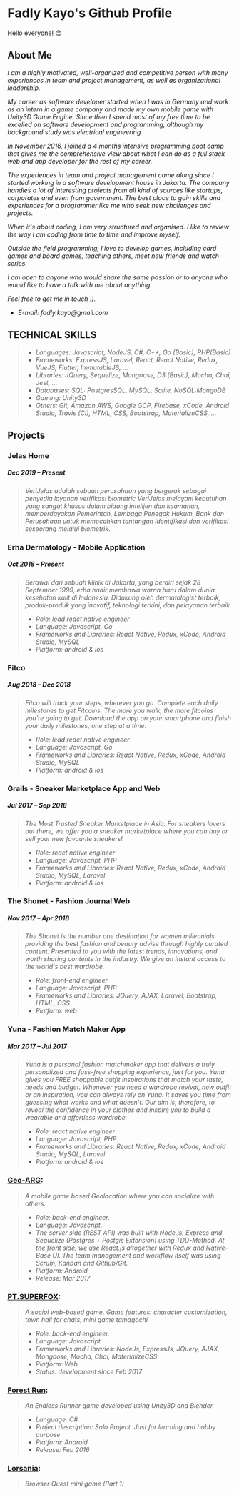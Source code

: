 # Fadly Kayo's Github Profile
Hello everyone! :blush:

## About Me

_I am a highly motivated, well-organized and competitive person with many experiences in team and project management, as well as organizational leadership._

_My career as software developer started when I was in Germany and work as an intern in a game company and made my own mobile game with Unity3D Game Engine. Since then I spend most of my free time to be excelled on software development and programming, although my background study was electrical engineering._

_In November 2016, I joined a 4 months intensive programming boot camp that gives me the comprehensive view about what I can do as a full stack web and app developer for the rest of my career._

_The experiences in team and project management came along since I started working in a software development house in Jakarta. The company handles a lot of interesting projects from all kind of sources like startups, corporates and even from government. The best place to gain skills and experiences for a programmer like me who seek new challenges and projects._

_When it's about coding, I am very structured and organised. I like to review the way I am coding from time to time and improve myself._

_Outside the field programming, I love to develop games, including card games and board games, teaching others, meet new friends and watch series._

_I am open to anyone who would share the same passion or to anyone who would like to have a talk with me about anything._

_Feel free to get me in touch :)._

- _E-mail: fadly.kayo@gmail.com_

## TECHNICAL SKILLS

>* _Languages: ​Javascript, NodeJS, C#, C++​, ​Go ​(Basic)​, PHP ​(Basic)_
>* _Frameworks: ​ExpressJS, Laravel, React, React Native, Redux, VueJS, Flutter, ImmutableJS, ..._
>* _Libraries: ​JQuery, Sequelize, Mongoose, D3 (Basic), Mocha, Chai, Jest, ..._
>* _Databases: SQL: ​PostgresSQL, MySQL, Sqlite​, NoSQL: ​MongoDB_
>* _Gaming: ​Unity3D_
>* _Others: ​Git, Amazon AWS, Google GCP, Firebase, xCode, Android Studio, Travis (CI), HTML, CSS, Bootstrap, MaterializeCSS, ..._

## Projects

### Jelas Home
##### _Dec 2019 – Present_
>_VeriJelas adalah sebuah perusahaan yang bergerak sebagai penyedia layanan verifikasi biometric VeriJelas melayani kebutuhan yang sangat khusus dalam bidang intelijen dan keamanan, memberdayakan Pemerintah, Lembaga Penegak Hukum, Bank dan Perusahaan untuk memecahkan tantangan identifikasi dan verifikasi seseorang melalui biometrik._

### Erha Dermatology - Mobile Application
##### _Oct 2018 – Present_
>_Berawal dari sebuah klinik di Jakarta, yang berdiri sejak 28 September 1999, erha hadir membawa warna
baru dalam dunia kesehatan kulit di Indonesia. Didukung oleh dermatologist terbaik, produk-produk yang
inovatif, teknologi terkini, dan pelayanan terbaik._
>* _Role: lead react native engineer_
>* _Language: Javascript, Go_
>* _Frameworks and Libraries: React Native, Redux, xCode, Android Studio, MySQL_
>* _Platform: android & ios_

### Fitco
##### _Aug 2018 – Dec 2018_
>_Fitco will track your steps, wherever you go. Complete each daily milestones to get Fitcoins. The more you
walk, the more fitcoins you’re going to get. Download the app on your smartphone and finish your daily
milestones, one step at a time._
>* _Role: lead react native engineer_
>* _Language: Javascript, Go_
>* _Frameworks and Libraries: React Native, Redux, xCode, Android Studio, MySQL_
>* _Platform: android & ios_

### Grails - Sneaker Marketplace App and Web
##### _Jul 2017 – Sep 2018_
>_The Most Trusted Sneaker Marketplace in Asia.
For sneakers lovers out there, we offer you a sneaker marketplace where you can buy or sell your new
favourite sneakers!_
>* _Role: react native engineer_
>* _Language: Javascript, PHP_
>* _Frameworks and Libraries: React Native, Redux, xCode, Android Studio, MySQL, Laravel_
>* _Platform: android & ios_

### The Shonet - Fashion Journal Web
##### _Nov 2017 – Apr 2018_
>_The Shonet is the number one destination for women millennials providing the best fashion and beauty
advise through highly curated content. Presented to you with the latest trends, innovations, and worth
sharing contents in the industry. We give an instant access to the world's best wardrobe._
>* _Role: front-end engineer_
>* _Language: Javascript, PHP_
>* _Frameworks and Libraries: JQuery, AJAX, Laravel, Bootstrap, HTML, CSS_
>* _Platform: web_

### Yuna - Fashion Match Maker App
##### _Mar 2017 – Jul 2017_
>_Yuna is a personal fashion matchmaker app that delivers a truly personalized and fuss-free shopping
experience, just for you. Yuna gives you FREE shoppable outfit inspirations that match your taste, needs
and budget. Whenever you need a wardrobe revival, new outfit or an inspiration, you can always rely on
Yuna. It saves you time from guessing what works and what doesn’t. Our aim is, therefore, to reveal the
confidence in your clothes and inspire you to build a wearable and effortless wardrobe._
>* _Role: react native engineer_
>* _Language: Javascript, PHP_
>* _Frameworks and Libraries: React Native, Redux, xCode, Android Studio, MySQL, Laravel_
>* _Platform: android & ios_

### [Geo-ARG](https://github.com/Geo-ARG/Alternate-Reality-Game):
>_A mobile game based Geolocation where you can socialize with others._

>* _Role: back-end engineer._
>* _Language: Javascript._
>* _The server side (REST API) was built with Node.js, Express and Sequelize (Postgres + Postgis Extension) using TDD-Method. At the front side, we use React.js altogether with Redux and Native-Base UI. The team management and workflow itself was using Scrum, Kanban and Github/Git._
>* _Platform: Android_
>* _Release: Mar 2017_

### [PT.SUPERFOX](https://github.com/PTSUPERFOX):
>_A social web-based game. Game features: character customization, town hall for chats, mini game tamagochi_

>* _Role: back-end engineer._
>* _Language: Javascript_
>* _Frameworks and Libraries: NodeJs, ExpressJs, JQuery, AJAX, Mongoose, Mocha, Chai, MaterializeCSS_
>* _Platform: Web_
>* _Status: development since Feb 2017_

### [Forest Run](https://github.com/fadlykayo/fadlykayo.github.io/releases):
>_An Endless Runner game developed using Unity3D and Blender._

>* _Language: C#_
>* _Project description: Solo Project. Just for learning and hobby purpose_
>* _Platform: Android_
>* _Release: Feb 2016_

### [Lorsania](https://fadlykayo.github.io/):
>_Browser Quest mini game (Part 1)_
